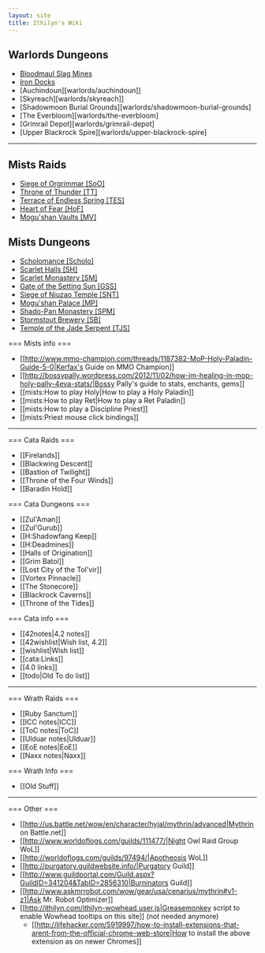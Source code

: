 ```yaml
---
layout: site
title: Ithilyn's Wiki
---
```


## Warlords Dungeons
  * [Bloodmaul Slag Mines](warlords/bloodmaul-slag-mines)
  * [Iron Docks](warlords/iron-docks)
  * [Auchindoun][warlords/auchindoun]]
  * [Skyreach][warlords/skyreach]]
  * [Shadowmoon Burial Grounds][warlords/shadowmoon-burial-grounds]
  * [The Everbloom][warlords/the-everbloom]
  * [Grimrail Depot][warlords/grimrail-depot]
  * [Upper Blackrock Spire][warlords/upper-blackrock-spire]

----

## Mists Raids
  * [Siege of Orgrimmar \[SoO\]](mists/siege-of-orgrimmar)
  * [Throne of Thunder \[TT\]](mists/throne-of-thunder)
  * [Terrace of Endless Spring \[TES\]](mists/terrace-of-endless-spring)
  * [Heart of Fear \[HoF\]](mists/heart-of-fear)
  * [Mogu'shan Vaults \[MV\]](mists/mogushan-vaults)

## Mists Dungeons
  * [Scholomance \[Scholo\]](mists/scholomance)
  * [Scarlet Halls \[SH\]](mists/scarlet-halls)
  * [Scarlet Monastery \[SM\]](mists/scarlet-monastery)
  * [Gate of the Setting Sun \[GSS\]](mists/gate-of-the-setting-sun)
  * [Siege of Niuzao Temple \[SNT\]](mists/siege-of-niuzao-temple)
  * [Mogu'shan Palace \[MP\]](mists/mogushan-palace)
  * [Shado-Pan Monastery \[SPM\]](mists/shado-pan-monastery)
  * [Stormstout Brewery \[SB\]](mists/stormstout-brewery)
  * [Temple of the Jade Serpent \[TJS\]](mists/temple-of-the=jade-serpent)

=== Mists info ===
  * [[http://www.mmo-champion.com/threads/1187382-MoP-Holy-Paladin-Guide-5-0|Kerfax's Guide on MMO Champion]]
  * [[http://bossypally.wordpress.com/2012/11/02/how-im-healing-in-mop-holy-pally-4eva-stats/|Bossy Pally's guide to stats, enchants, gems]]
  * [[mists:How to play Holy|How to play a Holy Paladin]]
  * [[mists:How to play Ret|How to play a Ret Paladin]]
  * [[mists:How to play a Discipline Priest]]
  * [[mists:Priest mouse click bindings]]

----
=== Cata Raids ===
  * [[Firelands]]
  * [[Blackwing Descent]]
  * [[Bastion of Twilight]]
  * [[Throne of the Four Winds]]
  * [[Baradin Hold]]

=== Cata Dungeons ===
  * [[Zul'Aman]]
  * [[Zul'Gurub]]
  * [[H:Shadowfang Keep]]
  * [[H:Deadmines]]
  * [[Halls of Origination]]
  * [[Grim Batol]]
  * [[Lost City of the Tol'vir]]
  * [[Vortex Pinnacle]]
  * [[The Stonecore]]
  * [[Blackrock Caverns]]
  * [[Throne of the Tides]]

=== Cata info ===
  * [[42notes|4.2 notes]]
  * [[42wishlist|Wish list, 4.2]]
  * [[wishlist|Wish list]]
  * [[cata:Links]]
  * [[4.0 links]]
  * [[todo|Old To do list]]

----
=== Wrath Raids ===
  * [[Ruby Sanctum]]
  * [[ICC notes|ICC]]
  * [[ToC notes|ToC]]
  * [[Ulduar notes|Ulduar]]
  * [[EoE notes|EoE]]
  * [[Naxx notes|Naxx]]

=== Wrath Info ===
  * [[Old Stuff]]

----
=== Other ===
  * [[http://us.battle.net/wow/en/character/hyjal/mythrin/advanced|Mythrin on Battle.net]]
  * [[http://www.worldoflogs.com/guilds/111477/|Night Owl Raid Group WoL]]
  * [[http://worldoflogs.com/guilds/97494/|Apotheosis WoL]]
  * [[http://purgatory.guildwebsite.info/|Purgatory Guild]]
  * [[http://www.guildportal.com/Guild.aspx?GuildID=341204&TabID=2856310|Burninators Guild]]
  * [[http://www.askmrrobot.com/wow/gear/usa/cenarius/mythrin#v1-z1|Ask Mr. Robot Optimizer]]
  * [[http://ithilyn.com/ithilyn-wowhead.user.js|Greasemonkey script to enable Wowhead tooltips on this site]] (not needed anymore)
    * [[http://lifehacker.com/5919997/how-to-install-extensions-that-arent-from-the-official-chrome-web-store|How to install the above extension as on newer Chromes]]
